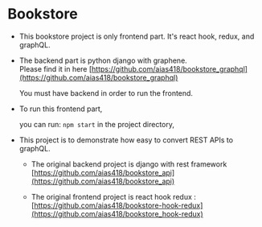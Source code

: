 # Bookstore

- This bookstore project is only frontend part. 
	It's react hook, redux, and graphQL. 

- The backend part is python django with graphene.  
	Please find it in here [https://github.com/aias418/bookstore_graphql](https://github.com/aias418/bookstore_graphql)  
	
	You must have backend in order to run the frontend.

- To run this frontend part,

	you can run:
	`npm start`
	in the project directory, 
	
- This project is to demonstrate how easy to convert REST APIs to graphQL.
	- The original backend project is django with rest framework [https://github.com/aias418/bookstore_api](https://github.com/aias418/bookstore_api)  
	
	- The original frontend project is react hook redux : [https://github.com/aias418/bookstore-hook-redux](https://github.com/aias418/bookstore_hook-redux)  
	

